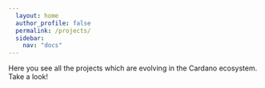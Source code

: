 ```yaml
---
  layout: home
  author_profile: false
  permalink: /projects/
  sidebar:
    nav: "docs"
---
```



Here you see all the projects which are evolving in the Cardano ecosystem.
Take a look!
